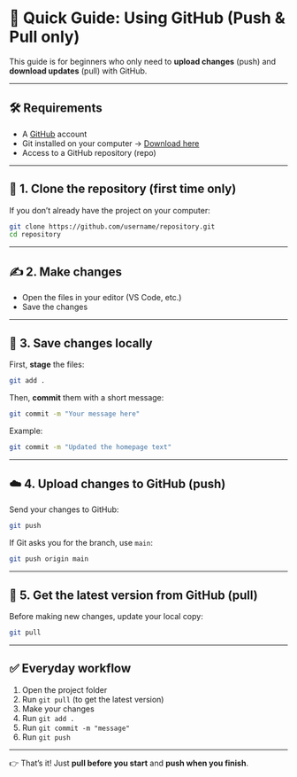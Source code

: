 # 🚀 Quick Guide: Using GitHub (Push & Pull only)

This guide is for beginners who only need to **upload changes** (push) and **download updates** (pull) with GitHub.  

---

## 🛠️ Requirements
- A [GitHub](https://github.com) account  
- Git installed on your computer → [Download here](https://git-scm.com/downloads)  
- Access to a GitHub repository (repo)  

---

## 📂 1. Clone the repository (first time only)
If you don’t already have the project on your computer:

```bash
git clone https://github.com/username/repository.git
cd repository
```

---

## ✍️ 2. Make changes
- Open the files in your editor (VS Code, etc.)  
- Save the changes  

---

## 💾 3. Save changes locally
First, **stage** the files:

```bash
git add .
```

Then, **commit** them with a short message:

```bash
git commit -m "Your message here"
```

Example:

```bash
git commit -m "Updated the homepage text"
```

---

## ☁️ 4. Upload changes to GitHub (push)
Send your changes to GitHub:

```bash
git push
```

If Git asks you for the branch, use `main`:

```bash
git push origin main
```

---

## 🔄 5. Get the latest version from GitHub (pull)
Before making new changes, update your local copy:

```bash
git pull
```

---

## ✅ Everyday workflow
1. Open the project folder  
2. Run `git pull` (to get the latest version)  
3. Make your changes  
4. Run `git add .`  
5. Run `git commit -m "message"`  
6. Run `git push`  

---

👉 That’s it! Just **pull before you start** and **push when you finish**.  
